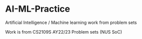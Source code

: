 # AI-ML-Practice
Artificial Intelligence / Machine learning work from problem sets

Work is from CS2109S AY22/23 Problem sets (NUS SoC)
